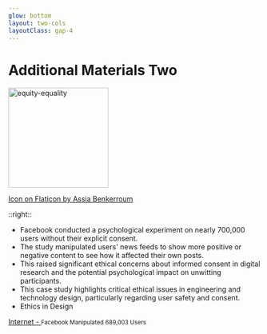```yaml
---
glow: bottom
layout: two-cols
layoutClass: gap-4
---
```


# Additional Materials Two

  <div class="flex justify-center items-center">
  <img width="200px" height="200px" src="/consent.png" class="bg-cover" alt="equity-equality" />
</div>

[Icon on Flaticon by Assia Benkerroum](https://www.flaticon.com/free-icons/consent)

<!-- <a href="https://www.flaticon.com/free-icons/consent" title="consent icons">Consent icons created by Assia Benkerroum  - Flaticon</a> -->

::right::

<v-clicks depths="1">

- Facebook conducted a psychological experiment on nearly 700,000 users without their explicit consent.
- The study manipulated users' news feeds to show more positive or negative content to see how it affected their own posts.
- This raised significant ethical concerns about informed consent in digital research and the potential psychological impact on unwitting participants.
- This case study highlights critical ethical issues in engineering and technology design, particularly regarding user safety and consent.
- Ethics in Design

</v-clicks >

<div v-click="5" class="flex justify-left">
  <a  class="text-right text-[8px] mr-1" href="https://www.forbes.com/sites/kashmirhill/2014/06/28/facebook-manipulated-689003-users-emotions-for-science/" title="consent icons">Internet - </a>
      <small class="text-[8px]"> Facebook Manipulated 689,003 Users</small>

</div>
<!-- - The incident raises questions about the boundaries of ethical research in the digital age and the responsibility of tech companies to their users. It challenges us to consider how we can balance the pursuit of knowledge and innovation with the need to protect user privacy and autonomy. As future engineers, we must be vigilant about incorporating ethical considerations into our design processes, especially when our work can influence people's emotions or behaviors.
This case also shows the importance of transparency and informed consent in technological research and development. -->

 <!-- It prompts us to reflect on how we can design systems that respect user agency and provide clear information about how user data is being used or manipulated.
In the context of engineering ethics, this incident serves as a cautionary tale about the potential misuse of technology and data. It emphasizes the need for robust ethical frameworks in tech companies and research institutions, and the importance of fostering a culture of ethical responsibility among engineers and designers. -->

<!-- As engineers, we have a responsibility to consider the potential consequences of our designs and experiments on users' wellbeing. The Facebook study demonstrates how even seemingly minor manipulations of user experiences can have far-reaching ethical implications. -->
